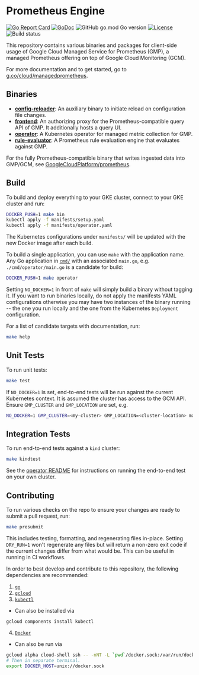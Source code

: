 # Prometheus Engine

[![Go Report Card](https://goreportcard.com/badge/github.com/GoogleCloudPlatform/prometheus-engine)](https://goreportcard.com/report/github.com/GoogleCloudPlatform/prometheus-engine)
[![GoDoc](https://pkg.go.dev/badge/github.com/GoogleCloudPlatform/prometheus-engine?status.svg)](https://pkg.go.dev/github.com/GoogleCloudPlatform/prometheus-engine?tab=doc)
![GitHub go.mod Go version](https://img.shields.io/github/go-mod/go-version/GoogleCloudPlatform/prometheus-engine)
[![License](https://img.shields.io/badge/License-Apache_2.0-blue.svg)](https://opensource.org/licenses/Apache-2.0)
![Build status](https://github.com/GoogleCloudPlatform/prometheus-engine/actions/workflows/presubmit.yml/badge.svg)


This repository contains various binaries and packages for client-side usage
of Google Cloud Managed Service for Prometheus (GMP), a managed Prometheus offering on top
of Google Cloud Monitoring (GCM).

For more documentation and to get started, go to [g.co/cloud/managedprometheus](https://g.co/cloud/managedprometheus).

## Binaries

* **[config-reloader](cmd/config-reloader)**: An auxiliary binary to initiate reload on configuration file changes.
* **[frontend](cmd/frontend)**: An authorizing proxy for the Prometheus-compatible query API of GMP. It additionally hosts a query UI.
* **[operator](cmd/operator)**: A Kubernetes operator for managed metric collection for GMP.
* **[rule-evaluator](cmd/rule-evaluator)**: A Prometheus rule evaluation engine that evaluates against GMP.

For the fully Prometheus-compatible binary that writes ingested data into GMP/GCM,
see [GoogleCloudPlatform/prometheus](https://github.com/GoogleCloudPlatform/prometheus).

## Build
To build and deploy everything to your GKE cluster, connect to your GKE cluster and run:

```bash
DOCKER_PUSH=1 make bin
kubectl apply -f manifests/setup.yaml
kubectl apply -f manifests/operator.yaml
```

The Kubernetes configurations under `manifests/` will be updated with the new Docker image after
each build.

To build a single application, you can use `make` with the application name. Any Go application in
[`cmd/`](cmd/) with an associated `main.go`, e.g. `./cmd/operator/main.go` is a candidate for build:

```bash
DOCKER_PUSH=1 make operator
```

Setting `NO_DOCKER=1` in front of `make` will simply build a binary without tagging it. If you want
to run binaries locally, do not apply the manifests YAML configurations otherwise you may have two
instances of the binary running -- the one you run locally and the one from the Kubernetes
`Deployment` configuration.

For a list of candidate targets with documentation, run:

```bash
make help
```

## Unit Tests
To run unit tests:

```bash
make test
```

If `NO_DOCKER=1` is set, end-to-end tests will be run against the current Kubernetes context. It is
assumed the cluster has access to the GCM API. Ensure `GMP_CLUSTER` and `GMP_LOCATION` are set, e.g.

```bash
NO_DOCKER=1 GMP_CLUSTER=<my-cluster> GMP_LOCATION=<cluster-location> make test
```

## Integration Tests
To run end-to-end tests against a `kind` cluster:

```bash
make kindtest
```

See the [operator README](./pkg/operator/README.md) for instructions on running the end-to-end test
on your own cluster.

## Contributing
To run various checks on the repo to ensure your changes are ready to submit a pull request, run:

```bash
make presubmit
```

This includes testing, formatting, and regenerating files in-place. Setting `DRY_RUN=1` won't
regenerate any files but will return a non-zero exit code if the current changes differ from what
would be. This can be useful in running in CI workflows.

In order to best develop and contribute to this repository, the following dependencies are
recommended:
1. [`go`](https://golang.org/doc/install)
2. [`gcloud`](https://cloud.google.com/sdk/docs/install)
3. [`kubectl`](https://kubernetes.io/docs/tasks/tools/)
  - Can also be installed via
  ```
  gcloud components install kubectl
  ```
4. [`Docker`](https://docs.docker.com/get-docker/)
  - Can also be run via
  ```bash
  gcloud alpha cloud-shell ssh -- -nNT -L `pwd`/docker.sock:/var/run/docker.sock
  # Then in separate terminal.
  export DOCKER_HOST=unix://docker.sock
  ```
